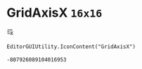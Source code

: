 # GridAxisX `16x16`
<img src="/img/GridAxisX.png" width=16 height=16>

``` CSharp
EditorGUIUtility.IconContent("GridAxisX")
```
```
-807926089104016953
```
